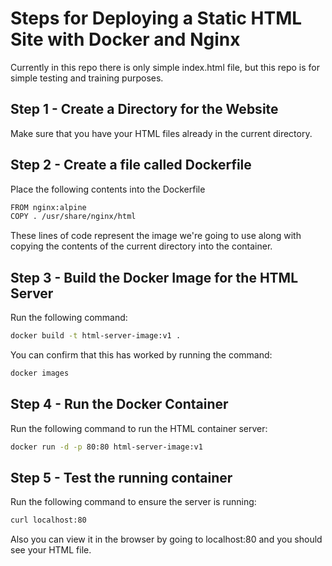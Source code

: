 # Steps for Deploying a Static HTML Site with Docker and Nginx
Currently in this repo there is only simple index.html file, but this repo is for simple testing and training purposes.

## Step 1 - Create a Directory for the Website
Make sure that you have your HTML files already in the current directory.

## Step 2 - Create a file called Dockerfile
Place the following contents into the Dockerfile

```bash
FROM nginx:alpine
COPY . /usr/share/nginx/html
```

These lines of code represent the image we're going to use along with copying the contents of the current directory into the container.

## Step 3 - Build the Docker Image for the HTML Server
Run the following command:

```bash
docker build -t html-server-image:v1 .
```

You can confirm that this has worked by running the command:

```bash
docker images
```

## Step 4 - Run the Docker Container
Run the following command to run the HTML container server:

```bash
docker run -d -p 80:80 html-server-image:v1
```

## Step 5 - Test the running container
Run the following command to ensure the server is running:

```bash
curl localhost:80
```

Also you can view it in the browser by going to localhost:80 and you should see your HTML file.
